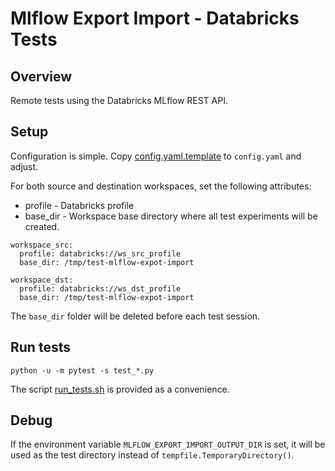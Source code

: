 # Mlflow Export Import - Databricks Tests

## Overview

Remote tests using the Databricks MLflow REST API.

## Setup

Configuration is simple. 
Copy [config.yaml.template](config.yaml.template) to `config.yaml` and adjust.

For both source and destination workspaces, set the following attributes:

* profile - Databricks profile
* base_dir - Workspace base directory where all test experiments will be created.


```
workspace_src:
  profile: databricks://ws_src_profile
  base_dir: /tmp/test-mlflow-expot-import

workspace_dst:
  profile: databricks://ws_dst_profile
  base_dir: /tmp/test-mlflow-expot-import
```

The `base_dir` folder will be deleted before each test session.

## Run tests

```
python -u -m pytest -s test_*.py
```

The script [run_tests.sh](run_tests.sh) is provided as a convenience.

## Debug

If the environment variable `MLFLOW_EXPORT_IMPORT_OUTPUT_DIR` is set, 
it will be used as the test directory instead of `tempfile.TemporaryDirectory()`.
